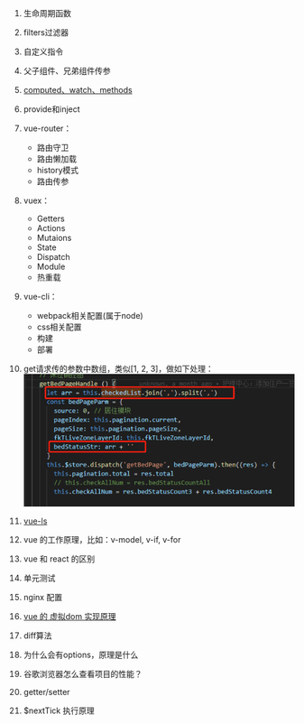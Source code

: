 1. 生命周期函数

2. filters过滤器

3. 自定义指令

4. 父子组件、兄弟组件传参

5. [computed、watch、methods](./vue/computed和watch和methods.md)

9. provide和inject

6. vue-router：
    - 路由守卫
    - 路由懒加载
    - history模式
    - 路由传参

7. vuex：
    - Getters
    - Actions
    - Mutaions
    - State
    - Dispatch
    - Module
    - 热重载

8. vue-cli：
    - webpack相关配置(属于node)
    - css相关配置
    - 构建
    - 部署

9. get请求传的参数中数组，类似[1, 2, 3]，做如下处理：
![IMG_256](../imgs/vue1.jpg)

10. [vue-ls](./vue/vue-ls/vue-ls.md)

11. vue 的工作原理，比如：v-model, v-if, v-for

12. vue 和 react 的区别

13. 单元测试

15. nginx 配置

16. [vue 的 虚拟dom 实现原理](./vue/vue的虚拟dom实现原理.md)

17. diff算法

18. 为什么会有options，原理是什么

19. 谷歌浏览器怎么查看项目的性能？

20. getter/setter

21. $nextTick 执行原理
